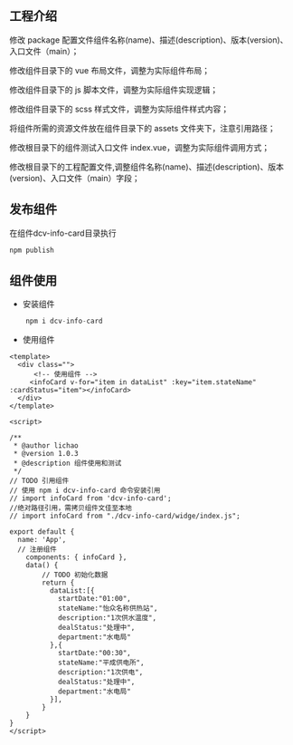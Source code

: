 <!--
 * @Descripttion: 监测预警计时卡片
 * @version:
 * @Author: cholee
 * @Date: 2020-06-09 16:52:04
 * @LastEditors: cholee
 * @LastEditTime: 2020-08-27 10:12:29
-->

## 工程介绍

修改 package 配置文件组件名称(name)、描述(description)、版本(version)、入口文件（main）；

修改组件目录下的 vue 布局文件，调整为实际组件布局；

修改组件目录下的 js 脚本文件，调整为实际组件实现逻辑；

修改组件目录下的 scss 样式文件，调整为实际组件样式内容；

将组件所需的资源文件放在组件目录下的 assets 文件夹下，注意引用路径；

修改根目录下的组件测试入口文件 index.vue，调整为实际组件调用方式；

修改根目录下的工程配置文件,调整组件名称(name)、描述(description)、版本(version)、入口文件（main）字段；

## 发布组件
在组件dcv-info-card目录执行
```js
npm publish
```

## 组件使用

- 安装组件

```js
    npm i dcv-info-card
```

- 使用组件

```
<template>
  <div class="">
      <!-- 使用组件 -->
     <infoCard v-for="item in dataList" :key="item.stateName" :cardStatus="item"></infoCard> 
  </div>
</template>

<script>

/**
 * @author lichao
 * @version 1.0.3
 * @description 组件使用和测试
 */
// TODO 引用组件
// 使用 npm i dcv-info-card 命令安装引用
// import infoCard from 'dcv-info-card';
//绝对路径引用，需拷贝组件文佳至本地
// import infoCard from "./dcv-info-card/widge/index.js";

export default {
  name: 'App',
  // 注册组件
    components: { infoCard },
    data() {
        // TODO 初始化数据
        return {
          dataList:[{
            startDate:"01:00",
            stateName:"怡众名称供热站",
            description:"1次供水温度",
            dealStatus:"处理中",
            department:"水电局"
          },{
            startDate:"00:30",
            stateName:"平成供电所",
            description:"1次供电",
            dealStatus:"处理中",
            department:"水电局"
          }],
        }
    }
}
</script>
```
